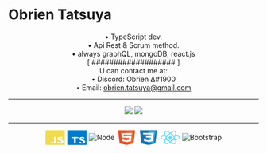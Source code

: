# Obrien Tatsuya
<div align="center">


• TypeScript dev. <br>
• Api Rest & Scrum method. <br>
• always graphQL, mongoDB, react.js <br>
[ ################### ] <br>
U can contact me at: <br>
• Discord: Obrien Δ#1900 <br>
• Email: obrien.tatsuya@gmail.com <br>

  <hr size="2"/>
  <img height="130cm" src="https://github-readme-stats.vercel.app/api?username=obrientatsuya&show_icons=true&theme=tokyonight&include_all_commits=true&count_private=true"/>
  <img height="130cm" src="https://github-readme-stats.vercel.app/api/top-langs/?username=obrientatsuya&layout=compact&langs_count=7&theme=tokyonight"/>
</div>

  <hr size="2"/>


<div align="center">

  <img align="center" alt="Js" height="30" width="40" src="https://raw.githubusercontent.com/devicons/devicon/master/icons/javascript/javascript-plain.svg">
  <img align="center" alt="Ts" height="30" width="40" src="https://raw.githubusercontent.com/devicons/devicon/master/icons/typescript/typescript-plain.svg">
  <img align="center" alt="Node" height="30" width="40" src="https://cdn.jsdelivr.net/gh/devicons/devicon/icons/nodejs/nodejs-original.svg">
  <img align="center" alt="HTML" height="30" width="40" src="https://raw.githubusercontent.com/devicons/devicon/master/icons/html5/html5-original.svg">
  <img align="center" alt="CSS" height="30" width="40" src="https://raw.githubusercontent.com/devicons/devicon/master/icons/css3/css3-original.svg">
  <img align="center" alt="React" height="30" width="40" src="https://raw.githubusercontent.com/devicons/devicon/master/icons/react/react-original.svg">
  <img align="center" alt="Bootstrap" height="30" width="40" src="https://cdn.jsdelivr.net/gh/devicons/devicon/icons/bootstrap/bootstrap-plain-wordmark.svg">
</div>
